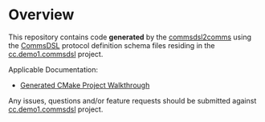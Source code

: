 # Overview
This repository contains code **generated** by the [commsdsl2comms](https://github.com/commschamp/commsdsl)
using the [CommsDSL](https://github.com/commschamp/CommsDSL-Specification) protocol definition schema files
residing in the [cc.demo1.commsdsl](https://github.com/commschamp/cc.demo1.commsdsl) project.

Applicable Documentation:

- [Generated CMake Project Walkthrough](https://github.com/commschamp/commsdsl/blob/master/doc/GeneratedProjectWalkthrough.md)

Any issues, questions and/or feature requests
should be submitted against [cc.demo1.commsdsl](https://github.com/commschamp/cc.demo1.commsdsl) project.
